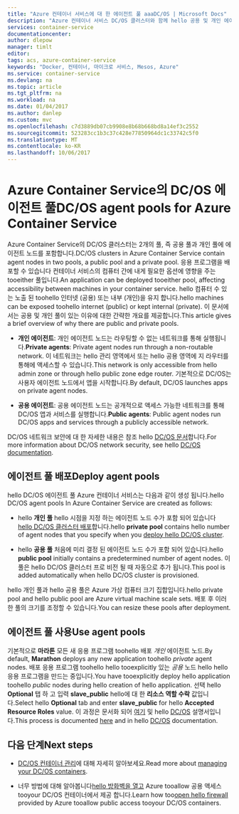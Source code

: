 ```yaml
---
title: "Azure 컨테이너 서비스에 대 한 에이전트 풀 aaaDC/OS | Microsoft Docs"
description: "Azure 컨테이너 서비스 DC/OS 클러스터와 함께 hello 공용 및 개인 에이전트 풀을 작동 하는 방식"
services: container-service
documentationcenter: 
author: dlepow
manager: timlt
editor: 
tags: acs, azure-container-service
keywords: "Docker, 컨테이너, 마이크로 서비스, Mesos, Azure"
ms.service: container-service
ms.devlang: na
ms.topic: article
ms.tgt_pltfrm: na
ms.workload: na
ms.date: 01/04/2017
ms.author: danlep
ms.custom: mvc
ms.openlocfilehash: c7d3889db07cb9908e8b68b668bd8a14ef3c2552
ms.sourcegitcommit: 523283cc1b3c37c428e77850964dc1c33742c5f0
ms.translationtype: MT
ms.contentlocale: ko-KR
ms.lasthandoff: 10/06/2017
---
```

# <a name="dcos-agent-pools-for-azure-container-service"></a><span data-ttu-id="66c7a-104">Azure Container Service의 DC/OS 에이전트 풀</span><span class="sxs-lookup"><span data-stu-id="66c7a-104">DC/OS agent pools for Azure Container Service</span></span>
<span data-ttu-id="66c7a-105">Azure Container Service의 DC/OS 클러스터는 2개의 풀, 즉 공용 풀과 개인 풀에 에이전트 노드를 포함합니다.</span><span class="sxs-lookup"><span data-stu-id="66c7a-105">DC/OS clusters in Azure Container Service contain agent nodes in two pools, a public pool and a private pool.</span></span> <span data-ttu-id="66c7a-106">응용 프로그램을 배포할 수 있습니다 컨테이너 서비스의 컴퓨터 간에 내게 필요한 옵션에 영향을 주는 tooeither 풀입니다.</span><span class="sxs-lookup"><span data-stu-id="66c7a-106">An application can be deployed tooeither pool, affecting accessibility between machines in your container service.</span></span> <span data-ttu-id="66c7a-107">hello 컴퓨터 수 있는 노출 된 toohello 인터넷 (공용) 또는 내부 (개인)을 유지 합니다.</span><span class="sxs-lookup"><span data-stu-id="66c7a-107">hello machines can be exposed toohello internet (public) or kept internal (private).</span></span> <span data-ttu-id="66c7a-108">이 문서에서는 공용 및 개인 풀이 있는 이유에 대한 간략한 개요를 제공합니다.</span><span class="sxs-lookup"><span data-stu-id="66c7a-108">This article gives a brief overview of why there are public and private pools.</span></span>


* <span data-ttu-id="66c7a-109">**개인 에이전트**: 개인 에이전트 노드는 라우팅할 수 없는 네트워크를 통해 실행됩니다.</span><span class="sxs-lookup"><span data-stu-id="66c7a-109">**Private agents**: Private agent nodes run through a non-routable network.</span></span> <span data-ttu-id="66c7a-110">이 네트워크는 hello 관리 영역에서 또는 hello 공용 영역에 지 라우터를 통해에 액세스할 수 있습니다.</span><span class="sxs-lookup"><span data-stu-id="66c7a-110">This network is only accessible from hello admin zone or through hello public zone edge router.</span></span> <span data-ttu-id="66c7a-111">기본적으로 DC/OS는 사용자 에이전트 노드에서 앱을 시작합니다.</span><span class="sxs-lookup"><span data-stu-id="66c7a-111">By default, DC/OS launches apps on private agent nodes.</span></span> 

* <span data-ttu-id="66c7a-112">**공용 에이전트**: 공용 에이전트 노드는 공개적으로 액세스 가능한 네트워크를 통해 DC/OS 앱과 서비스를 실행합니다.</span><span class="sxs-lookup"><span data-stu-id="66c7a-112">**Public agents**: Public agent nodes run DC/OS apps and services through a publicly accessible network.</span></span> 

<span data-ttu-id="66c7a-113">DC/OS 네트워크 보안에 대 한 자세한 내용은 참조 hello [DC/OS 문서](https://dcos.io/docs/1.7/administration/securing-your-cluster/)합니다.</span><span class="sxs-lookup"><span data-stu-id="66c7a-113">For more information about DC/OS network security, see hello [DC/OS documentation](https://dcos.io/docs/1.7/administration/securing-your-cluster/).</span></span>

## <a name="deploy-agent-pools"></a><span data-ttu-id="66c7a-114">에이전트 풀 배포</span><span class="sxs-lookup"><span data-stu-id="66c7a-114">Deploy agent pools</span></span>

<span data-ttu-id="66c7a-115">hello DC/OS 에이전트 풀 Azure 컨테이너 서비스는 다음과 같이 생성 됩니다.</span><span class="sxs-lookup"><span data-stu-id="66c7a-115">hello DC/OS agent pools In Azure Container Service are created as follows:</span></span>

* <span data-ttu-id="66c7a-116">hello **개인 풀** hello 시점을 지정 하는 에이전트 노드 수가 포함 되어 있습니다 [hello DC/OS 클러스터 배포](container-service-deployment.md)합니다.</span><span class="sxs-lookup"><span data-stu-id="66c7a-116">hello **private pool** contains hello number of agent nodes that you specify when you [deploy hello DC/OS cluster](container-service-deployment.md).</span></span> 

* <span data-ttu-id="66c7a-117">hello **공용 풀** 처음에 미리 결정 된 에이전트 노드 수가 포함 되어 있습니다.</span><span class="sxs-lookup"><span data-stu-id="66c7a-117">hello **public pool** initially contains a predetermined number of agent nodes.</span></span> <span data-ttu-id="66c7a-118">이 풀은 hello DC/OS 클러스터 프로 비전 될 때 자동으로 추가 됩니다.</span><span class="sxs-lookup"><span data-stu-id="66c7a-118">This pool is added automatically when hello DC/OS cluster is provisioned.</span></span>

<span data-ttu-id="66c7a-119">hello 개인 풀과 hello 공용 풀은 Azure 가상 컴퓨터 크기 집합입니다.</span><span class="sxs-lookup"><span data-stu-id="66c7a-119">hello private pool and hello public pool are Azure virtual machine scale sets.</span></span> <span data-ttu-id="66c7a-120">배포 후 이러한 풀의 크기를 조정할 수 있습니다.</span><span class="sxs-lookup"><span data-stu-id="66c7a-120">You can resize these pools after deployment.</span></span>

## <a name="use-agent-pools"></a><span data-ttu-id="66c7a-121">에이전트 풀 사용</span><span class="sxs-lookup"><span data-stu-id="66c7a-121">Use agent pools</span></span>
<span data-ttu-id="66c7a-122">기본적으로 **마라톤** 모든 새 응용 프로그램 toohello 배포 *개인* 에이전트 노드.</span><span class="sxs-lookup"><span data-stu-id="66c7a-122">By default, **Marathon** deploys any new application toohello *private* agent nodes.</span></span> <span data-ttu-id="66c7a-123">배포 응용 프로그램 toohello hello tooexplicitly 있는 *공용* 노드 hello hello 응용 프로그램을 만드는 중입니다.</span><span class="sxs-lookup"><span data-stu-id="66c7a-123">You have tooexplicitly deploy hello application toohello *public* nodes during hello creation of hello application.</span></span> <span data-ttu-id="66c7a-124">선택 hello **Optional** 탭 하 고 입력 **slave_public** hello에 대 한 **리소스 역할 수락** 값입니다.</span><span class="sxs-lookup"><span data-stu-id="66c7a-124">Select hello **Optional** tab and enter **slave_public** for hello **Accepted Resource Roles** value.</span></span> <span data-ttu-id="66c7a-125">이 과정은 문서화 되어 [여기](container-service-mesos-marathon-ui.md#deploy-a-docker-formatted-container) 및 hello [DC/OS](https://dcos.io/docs/1.7/administration/installing/custom/create-public-agent/) 설명서입니다.</span><span class="sxs-lookup"><span data-stu-id="66c7a-125">This process is documented [here](container-service-mesos-marathon-ui.md#deploy-a-docker-formatted-container) and in hello [DC/OS](https://dcos.io/docs/1.7/administration/installing/custom/create-public-agent/) documentation.</span></span>

## <a name="next-steps"></a><span data-ttu-id="66c7a-126">다음 단계</span><span class="sxs-lookup"><span data-stu-id="66c7a-126">Next steps</span></span>
* <span data-ttu-id="66c7a-127">[DC/OS 컨테이너 관리](container-service-mesos-marathon-ui.md)에 대해 자세히 알아보세요.</span><span class="sxs-lookup"><span data-stu-id="66c7a-127">Read more about [managing your DC/OS containers](container-service-mesos-marathon-ui.md).</span></span>

* <span data-ttu-id="66c7a-128">너무 방법에 대해 알아봅니다[hello 방화벽을 열고](container-service-enable-public-access.md) Azure tooallow 공용 액세스 tooyour DC/OS 컨테이너에서 제공 합니다.</span><span class="sxs-lookup"><span data-stu-id="66c7a-128">Learn how too[open hello firewall](container-service-enable-public-access.md) provided by Azure tooallow public access tooyour DC/OS containers.</span></span>

